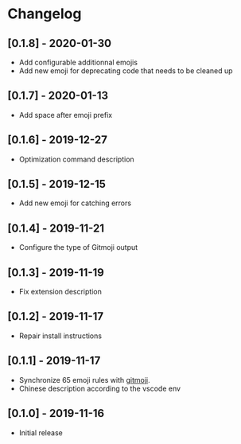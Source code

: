 # Changelog

## [0.1.8] - 2020-01-30

- Add configurable additionnal emojis
- Add new emoji for deprecating code that needs to be cleaned up

## [0.1.7] - 2020-01-13

- Add space after emoji prefix

## [0.1.6] - 2019-12-27

- Optimization command description

## [0.1.5] - 2019-12-15

- Add new emoji for catching errors

## [0.1.4] - 2019-11-21

- Configure the type of Gitmoji output

## [0.1.3] - 2019-11-19

- Fix extension description

## [0.1.2] - 2019-11-17

- Repair install instructions

## [0.1.1] - 2019-11-17

- Synchronize 65 emoji rules with [gitmoji](https://github.com/carloscuesta/gitmoji).
- Chinese description according to the vscode env

## [0.1.0] - 2019-11-16

- Initial release